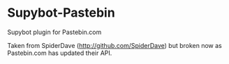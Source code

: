 Supybot-Pastebin
================

Supybot plugin for Pastebin.com

Taken from SpiderDave (http://github.com/SpiderDave) but broken now as Pastebin.com has
updated their API.

